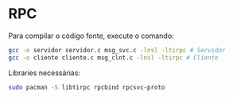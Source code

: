 # RPC

Para compilar o código fonte, execute o comando:

```bash
gcc -o servidor servidor.c msg_svc.c -lnsl -ltirpc # Servidor
gcc -o cliente cliente.c msg_clnt.c -lnsl -ltirpc # Cliente
```

Libraries necessárias:

```bash
sudo pacman -S libtirpc rpcbind rpcsvc-proto
```